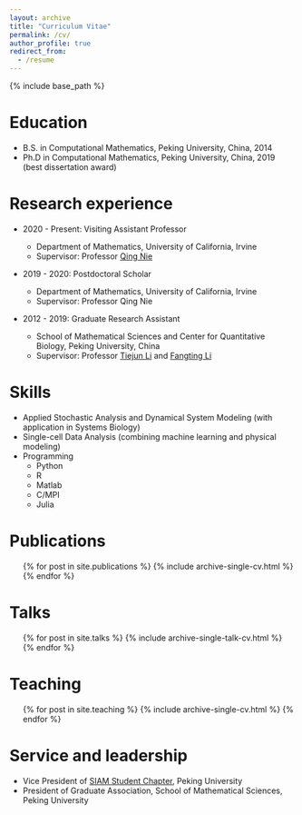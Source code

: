 ```yaml
---
layout: archive
title: "Curriculum Vitae"
permalink: /cv/
author_profile: true
redirect_from:
  - /resume
---
```


{% include base_path %}

Education
======
* B.S. in Computational Mathematics, Peking University, China, 2014
* Ph.D in Computational Mathematics, Peking University, China, 2019 (best dissertation award)

Research experience
======
* 2020 - Present: Visiting Assistant Professor
  * Department of Mathematics, University of California, Irvine
  * Supervisor: Professor [Qing Nie](https://faculty.sites.uci.edu/qnie/)

* 2019 - 2020: Postdoctoral Scholar
    * Department of Mathematics, University of California, Irvine
    * Supervisor: Professor Qing Nie

* 2012 - 2019: Graduate Research Assistant
  * School of Mathematical Sciences and Center for Quantitative Biology, Peking University, China
  * Supervisor: Professor [Tiejun Li](http://dsec.pku.edu.cn/~tieli/) and [Fangting Li](https://www.researchgate.net/profile/Fangting_Li)

Skills
======
* Applied Stochastic Analysis and Dynamical System Modeling (with application in Systems Biology)
* Single-cell Data Analysis (combining machine learning and physical modeling)
* Programming
  * Python
  * R
  * Matlab
  * C/MPI
  * Julia


Publications
======
  <ul>{% for post in site.publications %}
    {% include archive-single-cv.html %}
  {% endfor %}</ul>

Talks
======
  <ul>{% for post in site.talks %}
    {% include archive-single-talk-cv.html %}
  {% endfor %}</ul>

Teaching
======
  <ul>{% for post in site.teaching %}
    {% include archive-single-cv.html %}
  {% endfor %}</ul>

Service and leadership
======
* Vice President of [SIAM Student Chapter](https://archive.siam.org/students/chapters/current/pek.php), Peking University
* President of Graduate Association, School of Mathematical Sciences, Peking University
